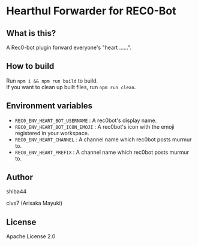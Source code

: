 # Hearthul Forwarder for REC0-Bot

## What is this?
A Rec0-bot plugin forward everyone's "heart ……".

## How to build
Run `npm i && npm run build` to build.  
If you want to clean up built files, run `npm run clean`.

## Environment variables
- `REC0_ENV_HEART_BOT_USERNAME` : A rec0bot's display name.
- `REC0_ENV_HEART_BOT_ICON_EMOJI` : A rec0bot's icon with the emoji registered in your workspace.
- `REC0_ENV_HEART_CHANNEL` : A channel name which rec0bot posts murmur to.
- `REC0_ENV_HEART_PREFIX` : A channel name which rec0bot posts murmur to.

## Author
shiba44

clvs7 (Arisaka Mayuki)



## License
Apache License 2.0
